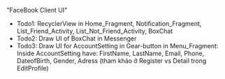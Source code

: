 "FaceBook Client UI" 

- Todo1: RecyclerView in Home_Fragment, Notification_Fragment, List_Friend_Activity, List_Not_Friend_Activity, BoxChat
- Todo2: Draw UI of BoxChat in Messenger
- Todo3: Draw UI for AccountSetting in Gear-button in Menu_Fragment: Inside AccountSetting have: FirstName, LastName, Email, Phone, DateofBirth, Gender, Adress (tham khảo ở Register vs Detail trong EditProfile)